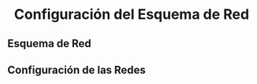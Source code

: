 ### <h1 align="center"> Configuración del Esquema de Red </h1>
## Esquema de Red

## Configuración de las Redes

